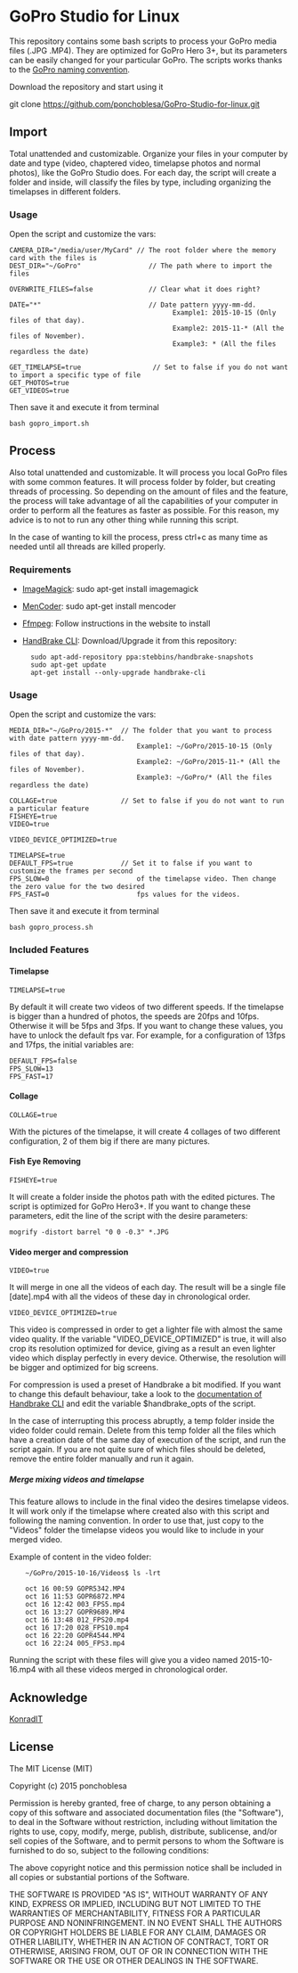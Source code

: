 # GoPro Studio for Linux

This repository contains some bash scripts to process your GoPro media files (.JPG .MP4). They are optimized for GoPro Hero 3+, but its parameters can be easily changed for your particular GoPro. The scripts works thanks to the [GoPro naming convention](http://gopro.com/support/articles/hero3-and-hero3-file-naming-convention).

Download the repository and start using it

   git clone https://github.com/ponchoblesa/GoPro-Studio-for-linux.git

## Import

Total unattended and customizable. Organize your files in your computer by date and type (video, chaptered video, timelapse photos and normal photos), like the GoPro Studio does. For each day, the script will create a folder and inside, will classify the files by type, including organizing the timelapses in different folders.

### Usage

Open the script and customize the vars:

    CAMERA_DIR="/media/user/MyCard" // The root folder where the memory card with the files is
    DEST_DIR="~/GoPro"                 // The path where to import the files
 
    OVERWRITE_FILES=false              // Clear what it does right?

	DATE="*" 						   // Date pattern yyyy-mm-dd.
										     Example1: 2015-10-15 (Only files of that day).
										     Example2: 2015-11-* (All the files of November).
										     Example3: * (All the files regardless the date)

	GET_TIMELAPSE=true                  // Set to false if you do not want to import a specific type of file
	GET_PHOTOS=true
	GET_VIDEOS=true

Then save it and execute it from terminal

    bash gopro_import.sh

## Process

Also total unattended and customizable. It will process you local GoPro files with some common features. It will process folder by folder, but creating threads of processing. So depending on the amount of files and the feature, the process will take advantage of all the capabilities of your computer in order to perform all the features as faster as possible. For this reason, my advice is to not to run any other thing while running this script.

In the case of wanting to kill the process, press ctrl+c as many time as needed until all threads are killed properly.

### Requirements

* [ImageMagick](http://www.imagemagick.org/script/index.php): sudo apt-get install imagemagick
* [MenCoder](https://help.ubuntu.com/community/MEncoder): sudo apt-get install mencoder
* [Ffmpeg](https://ffmpeg.org/): Follow instructions in the website to install
* [HandBrake CLI](https://handbrake.fr/downloads2.php): Download/Upgrade it from this repository:

		sudo apt-add-repository ppa:stebbins/handbrake-snapshots
		sudo apt-get update
		apt-get install --only-upgrade handbrake-cli

### Usage

Open the script and customize the vars:

	MEDIA_DIR="~/GoPro/2015-*"  // The folder that you want to process with date pattern yyyy-mm-dd.
								    Example1: ~/GoPro/2015-10-15 (Only files of that day).
									Example2: ~/GoPro/2015-11-* (All the files of November).
									Example3: ~/GoPro/* (All the files regardless the date)

	COLLAGE=true				// Set to false if you do not want to run a particular feature
	FISHEYE=true
	VIDEO=true

	VIDEO_DEVICE_OPTIMIZED=true
	
	TIMELAPSE=true
	DEFAULT_FPS=true			// Set it to false if you want to customize the frames per second
	FPS_SLOW=0						of the timelapse video. Then change the zero value for the two desired
	FPS_FAST=0						fps values for the videos.

Then save it and execute it from terminal

    bash gopro_process.sh

### Included Features

#### Timelapse

	TIMELAPSE=true

By default it will create two videos of two different speeds. If the timelapse is bigger than a hundred of photos, the speeds are 20fps and 10fps. Otherwise it will be 5fps and 3fps. If you want to change these values, you have to unlock the default fps var. For example, for a configuration of 13fps and 17fps, the initial variables are:

    DEFAULT_FPS=false
	FPS_SLOW=13
	FPS_FAST=17

#### Collage
	
	COLLAGE=true

With the pictures of the timelapse, it will create 4 collages of two different configuration, 2 of them big if there are many pictures.

#### Fish Eye Removing

    FISHEYE=true

It will create a folder inside the photos path with the edited pictures. The script is optimized for GoPro Hero3+. If you want to change these parameters, edit the line of the script with the desire parameters:

    mogrify -distort barrel "0 0 -0.3" *.JPG 

#### Video merger and compression

	VIDEO=true

It will merge in one all the videos of each day. The result will be a single file [date].mp4 with all the videos of these day in chronological order.

	VIDEO_DEVICE_OPTIMIZED=true

This video is compressed in order to get a lighter file with almost the same video quality. If the variable "VIDEO_DEVICE_OPTIMIZED" is true, it will also crop its resolution optimized for device, giving as a result an even lighter video which display perfectly in every device. Otherwise, the resolution will be bigger and optimized for big screens.

For compression is used a preset of Handbrake a bit modified. If you want to change this default behaviour, take a look to the [documentation of Handbrake CLI](https://trac.handbrake.fr/wiki/BuiltInPresets) and edit the variable $handbrake_opts of the script.

In the case of interrupting this process abruptly, a temp folder inside the video folder could remain. Delete from this temp folder all the files which have a creation date of the same day of execution of the script, and run the script again. If you are not quite sure of which files should be deleted, remove the entire folder manually and run it again.

##### Merge mixing videos and timelapse

This feature allows to include in the final video the desires timelapse videos. It will work only if the timelapse where created also with this script and following the naming convention. In order to use that, just copy to the "Videos" folder the timelapse videos you would like to include in your merged video.

Example of content in the video folder:

		~/GoPro/2015-10-16/Videos$ ls -lrt

		oct 16 00:59 GOPR5342.MP4
		oct 16 11:53 GOPR6872.MP4
		oct 16 12:42 003_FPS5.mp4
		oct 16 13:27 GOPR9689.MP4
		oct 16 13:48 012_FPS20.mp4
		oct 16 17:20 028_FPS10.mp4
		oct 16 22:20 GOPR4544.MP4
		oct 16 22:24 005_FPS3.mp4

Running the script with these files will give you a video named 2015-10-16.mp4 with all these videos merged in chronological order.

## Acknowledge

[KonradIT](https://gist.github.com/KonradIT/ee685aee15ba1c3c44b4)

## License

The MIT License (MIT)

Copyright (c) 2015 ponchoblesa

Permission is hereby granted, free of charge, to any person obtaining a copy
of this software and associated documentation files (the "Software"), to deal
in the Software without restriction, including without limitation the rights
to use, copy, modify, merge, publish, distribute, sublicense, and/or sell
copies of the Software, and to permit persons to whom the Software is
furnished to do so, subject to the following conditions:

The above copyright notice and this permission notice shall be included in all
copies or substantial portions of the Software.

THE SOFTWARE IS PROVIDED "AS IS", WITHOUT WARRANTY OF ANY KIND, EXPRESS OR
IMPLIED, INCLUDING BUT NOT LIMITED TO THE WARRANTIES OF MERCHANTABILITY,
FITNESS FOR A PARTICULAR PURPOSE AND NONINFRINGEMENT. IN NO EVENT SHALL THE
AUTHORS OR COPYRIGHT HOLDERS BE LIABLE FOR ANY CLAIM, DAMAGES OR OTHER
LIABILITY, WHETHER IN AN ACTION OF CONTRACT, TORT OR OTHERWISE, ARISING FROM,
OUT OF OR IN CONNECTION WITH THE SOFTWARE OR THE USE OR OTHER DEALINGS IN THE
SOFTWARE.
